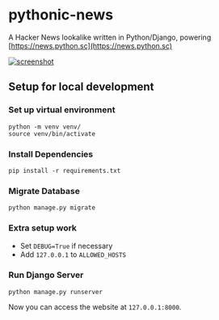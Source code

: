 
# pythonic-news
A Hacker News lookalike written in Python/Django, powering [https://news.python.sc](https://news.python.sc)



[![screenshot](http://cdn.sebastiansteins.com/screenshot-news-python-sc.png "Screenshot")](https://news.python.sc)


## Setup for local development

### Set up virtual environment
```shell script
python -m venv venv/
source venv/bin/activate
```

### Install Dependencies
```shell script
pip install -r requirements.txt
```

### Migrate Database
```shell script
python manage.py migrate
```

### Extra setup work
* Set ```DEBUG=True``` if necessary
* Add ```127.0.0.1``` to ```ALLOWED_HOSTS```

### Run Django Server
```shell script
python manage.py runserver
```
Now you can access the website at ```127.0.0.1:8000```.
